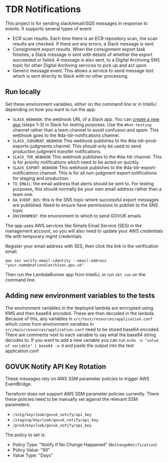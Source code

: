 # TDR Notifications

This project is for sending slack/email/SQS messages in response to events. It supports several types of event:

* ECR scan results. Each time there is an ECR repository scan, the scan results are checked. If there are any errors, a
  Slack message is sent.
* Consignment export results. When the consignment export task finishes, a Slack message is sent with details of whether
  the export succeeded or failed. A message is also sent, to a Digital Archiving SNS topic for other Digital Archiving services to pick up and act upon.
* Generic message event. This allows a service to send message text which is sent directly to Slack with no other processing.

## Run locally

Set these environment variables, either on the command line or in IntelliJ depending on how you want to run the app:

* `SLACK_WEBHOOK`: the webhook URL of a Slack app. You can [create a new app][Slack-app] (steps 1-3) in Slack for testing purposes.
  Use the `#bot-testing` channel rather than a team channel to avoid confusion and spam. This webhook goes to the #da-tdr-notifications channel.
* `SLACK_JUDGMENT_WEBHOOK` This webhook publishes to the #da-tdr-prod-exports-judgments channel. This should only be used to send production judgment transfer notifications.
* `SLACK_TDR_WEBHOOK` This webhook publishes to the #da-tdr channel. This is for priority notifications which need to be acted on quickly.
* `SLACK_EXPORT_WEBHOOK` This webhook publishes to the #da-tdr-export-notifications channel. This is for all non-judgment export notifications for staging and production.
* `TO_EMAIL`: the email address that alerts should be sent to. For testing purposes, this should normally be your own
  email address rather than a team one.
* `DA_EVENT_BUS`: this is the SNS topic where successful export messages are published. Need to ensure have permissions to publish to the SNS topic
* `ENVIRONMENT`: the environment to which to send GOVUK emails

The app uses AWS services like Simple Email Service (SES) in the management account, so you will also need to update
your AWS credentials file with temporary mgmt credentials.

Register your email address with SES, then click the link in the verification email:

```
aws ses verify-email-identity --email-address "your.name@nationalarchives.gov.uk"
```

Then run the LambdaRunner app from IntelliJ, or run `sbt run` on the command line.

## Adding new environment variables to the tests
The environment variables in the deployed lambda are encrypted using KMS and then base64 encoded. These are then decoded in the lambda. Because of this, any variables in `src/test/resources/application.conf` which come from environment variables in `src/main/resources/application.conf` need to be stored base64 encoded. There are comments next to each variable to say what the base64 string decodes to. If you want to add a new variable you can run `echo -n "value of variable" | base64 -w 0` and paste the output into the test application.conf

## GOVUK Notify API Key Rotation

These messages rely on AWS SSM parameter policies to trigger AWS EventBridge.

Terraform does not support AWS SSM parameter policies currently. There these policies need to be manually set against the relevant SSM parameters:
* `/intg/keycloak/govuk_notify/api_key`
* `/staging/keycloak/govuk_notify/api_key`
* `/prod/keycloak/govuk_notify/api_key`

The policy to set is:
* Policy Type: "Notify If No Change Happened" (`ǸoChangeNotification`)
* Policy Value: "90"
* Value Type: "Days"

[Slack-app]: https://api.slack.com/messaging/webhooks
